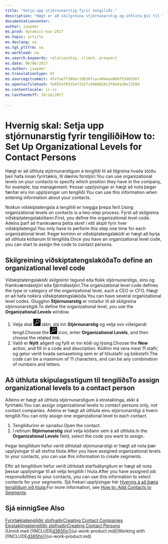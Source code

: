 ```yaml
---
title: "Setja upp stjórnunarstig fyrir tengiliði."
description: "Hægt er að skilgreina stjórnunarstig og úthluta því til tengiliðs til að gefa til kynna stöðuna sem hann hefur í fyrirtækinu, til dæmis forstjóri."
documentationcenter: 
author: jswymer
ms.prod: dynamics-nav-2017
ms.topic: article
ms.devlang: na
ms.tgt_pltfrm: na
ms.workload: na
ms.search.keywords: relationship, client, prospect
ms.date: 06/06/2017
ms.author: jswymer
ms.translationtype: HT
ms.sourcegitcommit: 4fefaef7380ac10836fcac404eea006f55d8556f
ms.openlocfilehash: fe8554f0335ef332fc940d020c3f8441d8e1359d
ms.contentlocale: is-is
ms.lasthandoff: 10/16/2017

---
```

# <a name="how-to-set-up-organizational-levels-for-contact-persons"></a><span data-ttu-id="c70c7-103">Hvernig skal: Setja upp stjórnunarstig fyrir tengiliði</span><span class="sxs-lookup"><span data-stu-id="c70c7-103">How to: Set Up Organizational Levels for Contact Persons</span></span>
<span data-ttu-id="c70c7-104">Hægt er að úthluta stjórnunarstigum á tengiliði til að tilgreina hvaða stöðu þeir hafa innan fyrirtækis, til dæmis forstjóri.</span><span class="sxs-lookup"><span data-stu-id="c70c7-104">You can use organizational levels on your contacts to specify which position they have in the company, for example, top management.</span></span> <span data-ttu-id="c70c7-105">Þessar upplýsingar er hægt að nota þegar færðar eru inn upplýsingar um tengiliði.</span><span class="sxs-lookup"><span data-stu-id="c70c7-105">You can use this information when entering information about your contacts.</span></span>

<span data-ttu-id="c70c7-106">Notkun viðskiptatengsla á tengiliði er tveggja þrepa ferli.</span><span class="sxs-lookup"><span data-stu-id="c70c7-106">Using organizational levels on contacts is a two-step process.</span></span> <span data-ttu-id="c70c7-107">Fyrst að skilgreina viðskiptatengslakóðann.</span><span class="sxs-lookup"><span data-stu-id="c70c7-107">First, you define the organizational level code.</span></span> <span data-ttu-id="c70c7-108">Aðeins þarf að framkvæma þetta skref í eitt skipti fyrir hver viðskiptatengsl.</span><span class="sxs-lookup"><span data-stu-id="c70c7-108">You only have to perform this step one time for each organizational level.</span></span> <span data-ttu-id="c70c7-109">Þegar kominn er viðskiptatengslakóði er hægt að byrja að úthluta kóðanum til tengiliða.</span><span class="sxs-lookup"><span data-stu-id="c70c7-109">Once you have an organizational level code, you can start to assign the code to contact persons.</span></span>

## <a name="to-define-an-organizational-level-code"></a><span data-ttu-id="c70c7-110">Skilgreining viðskiptatengslakóða</span><span class="sxs-lookup"><span data-stu-id="c70c7-110">To define an organizational level code</span></span>
<span data-ttu-id="c70c7-111">Viðskiptatengslakóði skilgreinir tegund eða flokk stjórnunarstigs, eins og framkvæmdastjóri eða fjármálastjóri.</span><span class="sxs-lookup"><span data-stu-id="c70c7-111">The organizational level code defines the type or category of the organizational level, such a CEO  or CFO.</span></span> <span data-ttu-id="c70c7-112">Hægt er að hafa nokkra viðskiptatengslakóða.</span><span class="sxs-lookup"><span data-stu-id="c70c7-112">You can have several organizational level codes.</span></span> <span data-ttu-id="c70c7-113">Glugginn **Stjórnunarstig** er notaður til að skilgreina stjórnunarstigið.</span><span class="sxs-lookup"><span data-stu-id="c70c7-113">To define the organizational level, you use the **Organizational Levels** window.</span></span>

1. <span data-ttu-id="c70c7-114">Velja skal ![Leit að síðu eða skýrslu](media/ui-search/search_small.png "Leit að síðu eða skýrslu táknið") tákn, slá inn **Stjórnunarstig** og velja svo viðeigandi tengil.</span><span class="sxs-lookup"><span data-stu-id="c70c7-114">Choose the ![Search for Page or Report](media/ui-search/search_small.png "Search for Page or Report icon") icon, enter **Organizational Levels**, and then choose the related link.</span></span>
2. <span data-ttu-id="c70c7-115">Valið er **Nýtt** aðgerð og fyllt er inn kóði og lýsing.</span><span class="sxs-lookup"><span data-stu-id="c70c7-115">Choose the **New** action, and fill in a code and description.</span></span> <span data-ttu-id="c70c7-116">Kóðinn má vera mest 11 stafir, og getur verið hvaða samasetning sem er af tölustafir og bókstafir.</span><span class="sxs-lookup"><span data-stu-id="c70c7-116">The code can be a maximum of 11 characters, and can be any combination of numbers and letters.</span></span>

## <a name="to-assign-organizational-levels-to-a-contact-person"></a><span data-ttu-id="c70c7-117">Að úthluta skipulagsstigum til tengiliðs</span><span class="sxs-lookup"><span data-stu-id="c70c7-117">To assign organizational levels to a contact person</span></span>
<span data-ttu-id="c70c7-118">Aðeins er hægt að úthluta stjórnunarstigum á einstaklinga, ekki á fyrirtæki.</span><span class="sxs-lookup"><span data-stu-id="c70c7-118">You can assign organizational levels to contact persons only, not contact companies.</span></span> <span data-ttu-id="c70c7-119">Aðeins er hægt að úthluta einu stjórnunarstigi á hvern tengilið.</span><span class="sxs-lookup"><span data-stu-id="c70c7-119">You can only assign one organizational level to each contact.</span></span>

1. <span data-ttu-id="c70c7-120">Tengiliðurinn er opnaður.</span><span class="sxs-lookup"><span data-stu-id="c70c7-120">Open the contact.</span></span>
2. <span data-ttu-id="c70c7-121">Í reitnum **Stjórnunarstig** skal velja kóðann sem á að úthluta.</span><span class="sxs-lookup"><span data-stu-id="c70c7-121">In the **Organizational Levels** field, select the code you want to assign.</span></span>

<span data-ttu-id="c70c7-122">Þegar tengiliðum hefur verið úthlutað stjórnunarstigi er hægt að nota þær upplýsingar til að stofna hluta.</span><span class="sxs-lookup"><span data-stu-id="c70c7-122">After you have assigned organizational levels to your contacts, you can use this information to create segments.</span></span>

<span data-ttu-id="c70c7-123">Eftir að tengiliðum hefur verið úthlutað starfsábyrgðum er hægt að nota þessar upplýsingar til að velja tengiliði í hluta.</span><span class="sxs-lookup"><span data-stu-id="c70c7-123">After you have assigned job responsibilities to your contacts, you can use this information to select contacts for your segments.</span></span> <span data-ttu-id="c70c7-124">Sjá frekari upplýsingar hér [Hvernig á að bæta tengiliðum við hluta:](marketing-add-contact-segment.md)</span><span class="sxs-lookup"><span data-stu-id="c70c7-124">For more information, see [How to: Add Contacts to Segments](marketing-add-contact-segment.md).</span></span>

## <a name="see-also"></a><span data-ttu-id="c70c7-125">Sjá einnig</span><span class="sxs-lookup"><span data-stu-id="c70c7-125">See Also</span></span>
[<span data-ttu-id="c70c7-126">Fyrirtækjatengiliðir stofnaðir</span><span class="sxs-lookup"><span data-stu-id="c70c7-126">Creating Contact Companies</span></span>](marketing-create-contact-companies.md)  
[<span data-ttu-id="c70c7-127">Einstaklingstengiliðir stofnaðir</span><span class="sxs-lookup"><span data-stu-id="c70c7-127">Creating Contact Persons</span></span>](marketing-create-contact-persons.md)  
<span data-ttu-id="c70c7-128">[Unnið með [!INCLUDE[d365fin](includes/d365fin_md.md)]](ui-work-product.md)</span><span class="sxs-lookup"><span data-stu-id="c70c7-128">[Working with [!INCLUDE[d365fin](includes/d365fin_md.md)]](ui-work-product.md)</span></span>  

